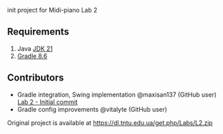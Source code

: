  init project for Midi-piano Lab 2
 ## Requirements
1. Java [JDK 21](https://openjdk.org/projects/jdk/21/)
2. [Gradle 8.6](https://docs.gradle.org/8.6/release-notes.html)

## Contributors 
- Gradle integration, Swing implementation @maxisan137 (GitHub user) [Lab 2 - Initial commit](https://github.com/TNTU-121-Software-Engineering/Lushpak-Maksym-SE211/tree/1cee2fec7291dbe27f07f2b1ffcdd0fc719243fc)
- Gradle config improvements @vitalyte (GitHub user) 



Original project is available at https://dl.tntu.edu.ua/get.php/Labs/L2.zip